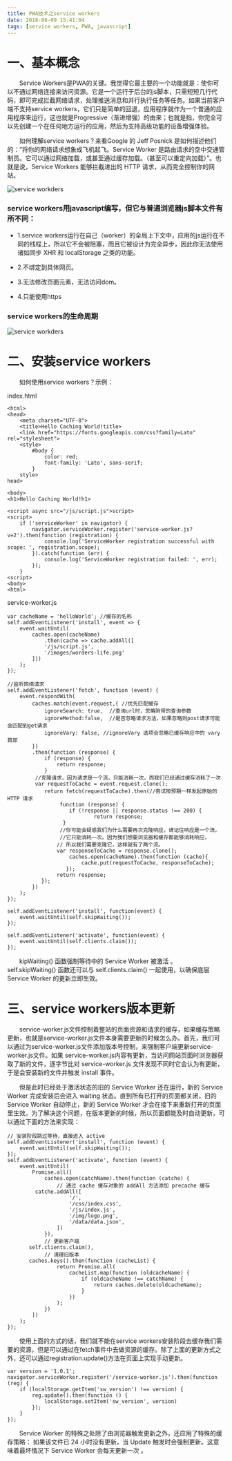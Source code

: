 ```yaml
---
title: PWA技术之service workers
date: 2018-06-09 15:41:04
tags: [service workers, PWA, javascript]
---
```


# 一、基本概念      

&emsp;&emsp;Service Workers是PWA的关键。我觉得它最主要的一个功能就是：使你可以不通过网络连接来访问资源。它是一个运行于后台的js脚本，只需短短几行代码，即可完成拦截网络请求，处理推送消息和并行执行任务等任务。如果当前客户端不支持service workers，它们只是简单的回退，应用程序就作为一个普通的应用程序来运行，这也就是Progressive（渐进增强）的由来；也就是指，你完全可以先创建一个在任何地方运行的应用，然后为支持高级功能的设备增强体验。

&emsp;&emsp;如何理解service workers？来看Google 的 Jeff Posnick 是如何描述他们的：“将你的网络请求想象成飞机起飞。Service Worker 是路由请求的空中交通管制员。它可以通过网络加载，或甚至通过缓存加载。（甚至可以重定向加载）”。也就是说，Service Workers 能够拦截进出的 HTTP 请求，从而完全控制你的网站。

<!--more-->

![service workders](/images/18.png)

### service workers用javascript编写，但它与普通浏览器js脚本文件有所不同：

+ 1.service workers运行在自己（worker）的全局上下文中，应用的js运行在不同的线程上，所以它不会被阻塞，而且它被设计为完全异步，因此你无法使用诸如同步 XHR 和 localStorage 之类的功能。

+ 2.不绑定到具体网页。

+ 3.无法修改页面元素，无法访问dom。

+ 4.只能使用https

### service workers的生命周期

![service workders](/images/19.png)

# 二、安装service workers

&emsp;&emsp;如何使用service workers？示例：

index.html

```
<html>
<head>
    <meta charset="UTF-8">
    <title>Hello Caching World!title>
    <link href="https://fonts.googleapis.com/css?family=Lato" rel="stylesheet">
    <style>
        #body {
            color: red;
            font-family: 'Lato', sans-serif;
        }
    style>
head>

<body>
<h1>Hello Caching World!h1>

<script async src="/js/script.js">script>
<script>
    if ('serviceWorker' in navigator) {
        navigator.serviceWorker.register('service-worker.js?v=2').then(function (registration) {
            console.log('ServiceWorker registration successful with scope: ', registration.scope);
        }).catch(function (err) {
            console.log('ServiceWorker registration failed: ', err);
        });
    }
<script>
<body>
<html>
```

service-worker.js

```
var cacheName = 'helloWorld'; //缓存的名称
self.addEventListener('install', event => {
    event.waitUntil(
        caches.open(cacheName)
            .then(cache => cache.addAll([
            '/js/script.js',
            '/images/worders-life.png'
        ]))
    );
});

//监听网络请求
self.addEventListener('fetch', function (event) {
    event.respondWith(
        caches.match(event.request,{ //优先匹配缓存
            ignoreSearch: true,  //查询url时，忽略附带的查询参数
            ignoreMethod:false,  //是否忽略请求方法，如果忽略则post请求可能会匹配到get请求
            ignoreVary: false, //ignoreVary 选项会忽略已缓存响应中的 vary 首部
        })
        .then(function (response) {
            if (response) {
                return response;
            }
         //克隆请求，因为请求是一个流，只能消耗一次，而我们已经通过缓存消耗了一次
         var requestToCache = event.request.clone();
            return fetch(requestToCache).then(//尝试按预期一样发起原始的 HTTP 请求
                 function (response) {
                    if (!response || response.status !== 200) {
                            return response;
                  }
                 //你可能会疑惑我们为什么需要再次克隆响应，请记住响应是一个流，
                 //它只能消耗一次。因为我们想要浏览器和缓存都能够消耗响应，
                // 所以我们需要克隆它，这样就有了两个流。
                var responseToCache = response.clone();
                    caches.open(cacheName).then(function (cache){
                        cache.put(requestToCache, responseToCache);
                   });
                return response;
           });
        })
    );
});
```

```
self.addEventListener('install', function(event) {
    event.waitUntil(self.skipWaiting());
});
```

```
self.addEventListener('activate', function(event) {
    event.waitUntil(self.clients.claim());
});
```

&emsp;&emsp;kipWaiting() 函数强制等待中的 Service Worker 被激活 。self.skipWaiting() 函数还可以与 self.clients.claim() 一起使用，以确保底层 Service Worker 的更新立即生效。

# 三、service workers版本更新

&emsp;&emsp;service-worker.js文件控制着整站的页面资源和请求的缓存，如果缓存策略更新，也就是service-worker.js文件本身需要更新的时候怎么办。首先，我们可以通过为service-worker.js文件添加版本号控制，来强制客户端更新service-worker.js文件。如果 service-worker.js内容有更新，当访问网站页面时浏览器获取了新的文件，逐字节比对 service-worker.js 文件发现不同时它会认为有更新，于是会安装新的文件并触发 install 事件。

&emsp;&emsp;但是此时已经处于激活状态的旧的 Service Worker 还在运行，新的 Service Worker 完成安装后会进入 waiting 状态。直到所有已打开的页面都关闭，旧的 Service Worker 自动停止，新的 Service Worker 才会在接下来重新打开的页面里生效。为了解决这个问题，在版本更新的时候，所以页面都能及时自动更新，可以通过下面的方法来实现：

```
// 安装阶段跳过等待，直接进入 active
self.addEventListener('install', function (event) {
    event.waitUntil(self.skipWaiting());
});
self.addEventListener('activate', function (event) {
    event.waitUntil(
        Promise.all([
            caches.open(catchName).then(function (catche) {
                // 通过 cache 缓存对象的 addAll 方法添加 precache 缓存
         catche.addAll([
                    '/',
                    '/css/index.css',
                    '/js/index.js',
                    '/img/logo.png',
                    '/data/data.json',
                ])
            }),
            // 更新客户端
       self.clients.claim(),
            // 清理旧版本
       caches.keys().then(function (cacheList) {
                return Promise.all(
                    cacheList.map(function (oldcacheName) {
                        if (oldcacheName !== catchName) {
                            return caches.delete(oldcacheName);
                        }
                    })
                );
            })
        ])
    );
});
```

&emsp;&emsp;使用上面的方式的话，我们就不能在service workers安装阶段去缓存我们需要的资源，但是可以通过在fetch事件中去做资源的缓存。除了上面的更新方式之外，还可以通过registration.update()方法在页面上实现手动更新。

```
var version = '1.0.1';
navigator.serviceWorker.register('/service-worker.js').then(function (reg) {
    if (localStorage.getItem('sw_version') !== version) {
        reg.update().then(function () {
            localStorage.setItem('sw_version', version)
        });
    }
});
```

&emsp;&emsp;Service Worker 的特殊之处除了由浏览器触发更新之外，还应用了特殊的缓存策略： 如果该文件已 24 小时没有更新，当 Update 触发时会强制更新。这意味着最坏情况下 Service Worker 会每天更新一次 。